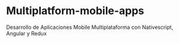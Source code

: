 # Multiplatform-mobile-apps
Desarrollo de Aplicaciones Mobile Multiplataforma con Nativescript, Angular y Redux
